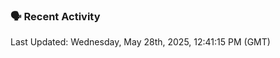 ### 🗣 Recent Activity

<!--RECENT_ACTIVITY:last_update-->
Last Updated: Wednesday, May 28th, 2025, 12:41:15 PM (GMT)
<!--RECENT_ACTIVITY:last_update_end-->
<!--RECENT_ACTIVITY:start-->
<!--RECENT_ACTIVITY:end-->
